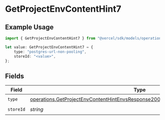 # GetProjectEnvContentHint7

## Example Usage

```typescript
import { GetProjectEnvContentHint7 } from "@vercel/sdk/models/operations";

let value: GetProjectEnvContentHint7 = {
    type: "postgres-url-non-pooling",
    storeId: "<value>",
};
```

## Fields

| Field                                                                                                                                                                                    | Type                                                                                                                                                                                     | Required                                                                                                                                                                                 | Description                                                                                                                                                                              |
| ---------------------------------------------------------------------------------------------------------------------------------------------------------------------------------------- | ---------------------------------------------------------------------------------------------------------------------------------------------------------------------------------------- | ---------------------------------------------------------------------------------------------------------------------------------------------------------------------------------------- | ---------------------------------------------------------------------------------------------------------------------------------------------------------------------------------------- |
| `type`                                                                                                                                                                                   | [operations.GetProjectEnvContentHintEnvsResponse200ApplicationJSONResponseBody1Type](../../models/operations/getprojectenvcontenthintenvsresponse200applicationjsonresponsebody1type.md) | :heavy_check_mark:                                                                                                                                                                       | N/A                                                                                                                                                                                      |
| `storeId`                                                                                                                                                                                | *string*                                                                                                                                                                                 | :heavy_check_mark:                                                                                                                                                                       | N/A                                                                                                                                                                                      |